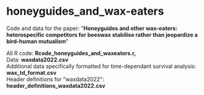 # honeyguides_and_wax-eaters
Code and data for the paper: "<b>Honeyguides and other wax-eaters: heterospecific competitors for beeswax stabilise rather than jeopardize a bird-human mutualism</b>" 

All R code: <b>Rcode_honeyguides_and_waxeaters.r,</b> <br>
Data: <b>waxdata2022.csv</b><br>
Additional data specifically formatted for time-dependant survival analysis: <b>wax_td_format.csv</b><br>
Header definitions for "waxdata2022": <b>header_definitions_waxdata2022.csv</b>

